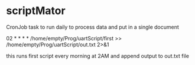 # scriptMator
CronJob task to run daily to process data and put in a single document

02 * * * * /home/empty/Prog/uartScript/first >> /home/empty/Prog/uartScript/out.txt 2>&1

this runs first script every morning at 2AM and append output to out.txt file 